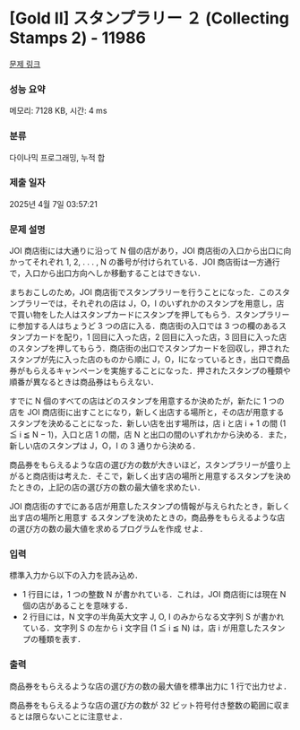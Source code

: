 # [Gold II] スタンプラリー ２ (Collecting Stamps 2) - 11986 

[문제 링크](https://www.acmicpc.net/problem/11986) 

### 성능 요약

메모리: 7128 KB, 시간: 4 ms

### 분류

다이나믹 프로그래밍, 누적 합

### 제출 일자

2025년 4월 7일 03:57:21

### 문제 설명

<p>JOI 商店街には大通りに沿って N 個の店があり，JOI 商店街の入口から出口に向かってそれぞれ 1, 2, . . . , N の番号が付けられている．JOI 商店街は一方通行で，入口から出口方向へしか移動することはできない．</p>

<p>まちおこしのため，JOI 商店街でスタンプラリーを行うことになった．このスタンプラリーでは，それぞれの店は J，O，I のいずれかのスタンプを用意し，店で買い物をした人はスタンプカードにスタンプを押してもらう．スタンプラリーに参加する人はちょうど 3 つの店に入る．商店街の入口では 3 つの欄のあるスタンプカードを配り，1 回目に入った店，2 回目に入った店，3 回目に入った店のスタンプを押してもらう．商店街の出口でスタンプカードを回収し，押されたスタンプが先に入った店のものから順に J，O，Iになっているとき，出口で商品券がもらえるキャンペーンを実施することになった．押されたスタンプの種類や順番が異なるときは商品券はもらえない．</p>

<p>すでに N 個のすべての店はどのスタンプを用意するか決めたが，新たに 1 つの店を JOI 商店街に出すことになり，新しく出店する場所と，その店が用意するスタンプを決めることになった．新しい店を出す場所は，店 i と店 i + 1 の間 (1 ≦ i ≦ N − 1)，入口と店 1 の間，店 N と出口の間のいずれかから決める．また，新しい店のスタンプは J，O，I の 3 通りから決める．</p>

<p>商品券をもらえるような店の選び方の数が大きいほど，スタンプラリーが盛り上がると商店街は考えた．そこで，新しく出す店の場所と用意するスタンプを決めたときの，上記の店の選び方の数の最大値を求めたい．</p>

<p>JOI 商店街のすでにある店が用意したスタンプの情報が与えられたとき，新しく出す店の場所と用意す るスタンプを決めたときの，商品券をもらえるような店の選び方の数の最大値を求めるプログラムを作成 せよ．</p>

### 입력 

 <p>標準入力から以下の入力を読み込め．</p>

<ul>
	<li>1 行目には，1 つの整数 N が書かれている．これは，JOI 商店街には現在 N 個の店があることを意味する．</li>
	<li>2 行目には，N 文字の半角英大文字 J, O, I のみからなる文字列 S が書かれている．文字列 S の左から i 文字目 (1 ≦ i ≦ N) は，店 i が用意したスタンプの種類を表す．</li>
</ul>

### 출력 

 <p>商品券をもらえるような店の選び方の数の最大値を標準出力に 1 行で出力せよ．</p>

<p>商品券をもらえるような店の選び方の数が 32 ビット符号付き整数の範囲に収まるとは限らないことに注意せよ．</p>

